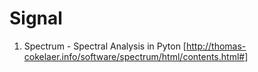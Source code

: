 # Signal
1. Spectrum - Spectral Analysis in Pyton
[http://thomas-cokelaer.info/software/spectrum/html/contents.html#]
